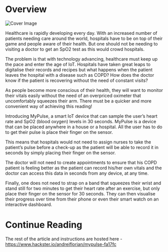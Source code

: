 # Overview
![Cover Image](https://hackster.imgix.net/uploads/attachments/1028602/_dX8ORYo4JQ.blob?auto=compress%2Cformat&w=900&h=675&fit=min)

Healthcare is rapidly developing every day. With an increased number of patients needing care around the world, hospitals have to be on top of their game and people aware of their health. But one should not be needing to visiting a doctor to get an SpO2 test as this would crowd hospitals.

The problem is that with technology advancing, healthcare must keep up the pace and enter the age of IoT. Hospitals have taken great leaps to digitalise their records and recipes but what happens when the patient leaves the hospital with a disease such as COPD? How does the doctor know if the patient is recovering without the need of constant visits?

As people become more conscious of their health, they will want to monitor their vitals easily without the need of an overpriced oximeter that uncomfortably squeezes their arm. There must be a quicker and more convenient way of achieving this reading!

Introducing MyPulse, a smart IoT device that can sample the user’s heart rate and SpO2 (blood oxygen) levels in 30 seconds. MyPulse is a device that can be placed anywhere in a house or a hospital. All the user has to do to get their pulse is place their finger on the sensor.

This means that hospitals would not need to assign nurses to take the patient’s pulse before a check-up as the patient will be able to record it in seconds by simply placing their finger on the sensor.

The doctor will not need to create appointments to ensure that his COPD patient is feeling better as the patient can record his/her own vitals and the doctor can access this data in seconds from any device, at any time.

Finally, one does not need to strap on a band that squeezes their wrist and stand still for two minutes to get their heart rate after an exercise, but only place their finger on the sensor for 30 seconds. They can then visualise their progress over time from their phone or even their smart watch on an interactive dashboard.

# Continue Reading
The rest of the article and instructions are hosted here - https://www.hackster.io/andreiflorian/mypulse-fa17fc
